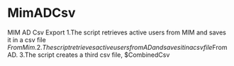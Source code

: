# MimADCsv
MIM AD Csv Export
1.The script retrieves active users from MIM and saves it in a csv file $FromMim.
2.The script retrieves active users from AD and saves it in a csv file$FromAD.
3.The script creates a third csv file, $CombinedCsv
